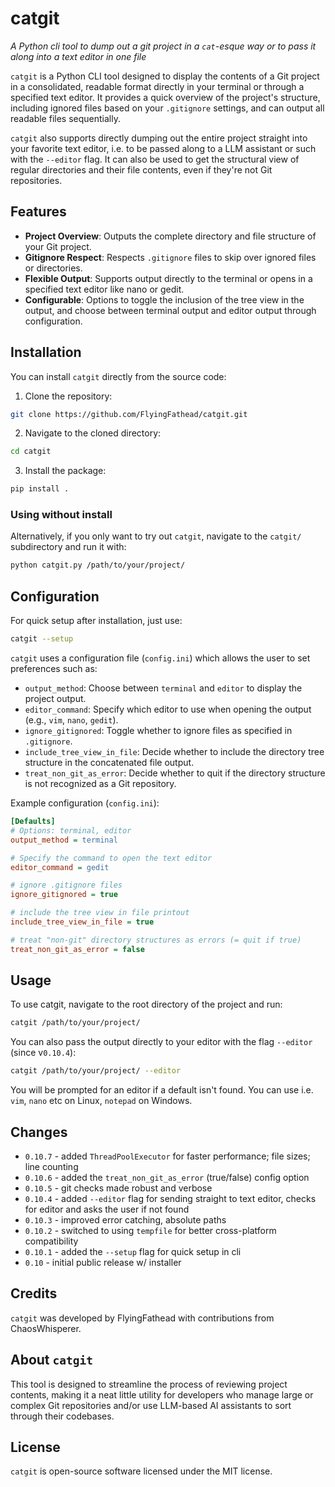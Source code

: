 # catgit

_A Python cli tool to dump out a git project in a `cat`-esque way or to pass it along into a text editor in one file_

`catgit` is a Python CLI tool designed to display the contents of a Git project in a consolidated, readable format directly in your terminal or through a specified text editor. It provides a quick overview of the project's structure, including ignored files based on your `.gitignore` settings, and can output all readable files sequentially. 

`catgit` also supports directly dumping out the entire project straight into your favorite text editor, i.e. to be passed along to a LLM assistant or such with the `--editor` flag. It can also be used to get the structural view of regular directories and their file contents, even if they're not Git repositories.

## Features

- **Project Overview**: Outputs the complete directory and file structure of your Git project.
- **Gitignore Respect**: Respects `.gitignore` files to skip over ignored files or directories.
- **Flexible Output**: Supports output directly to the terminal or opens in a specified text editor like nano or gedit.
- **Configurable**: Options to toggle the inclusion of the tree view in the output, and choose between terminal output and editor output through configuration.

## Installation

You can install `catgit` directly from the source code:

1. Clone the repository:
```bash
git clone https://github.com/FlyingFathead/catgit.git
```
2. Navigate to the cloned directory:
```bash
cd catgit
```
3. Install the package:
```bash
pip install .
```

### Using without install

Alternatively, if you only want to try out `catgit`, navigate to the `catgit/` subdirectory and run it with:
```bash
python catgit.py /path/to/your/project/
```

## Configuration

For quick setup after installation, just use:
```bash
catgit --setup
```

`catgit` uses a configuration file (`config.ini`) which allows the user to set preferences such as:

- `output_method`: Choose between `terminal` and `editor` to display the project output.
- `editor_command`: Specify which editor to use when opening the output (e.g., `vim`, `nano`, `gedit`).
- `ignore_gitignored`: Toggle whether to ignore files as specified in `.gitignore`.
- `include_tree_view_in_file`: Decide whether to include the directory tree structure in the concatenated file output.
- `treat_non_git_as_error`: Decide whether to quit if the directory structure is not recognized as a Git repository.

Example configuration (`config.ini`):

```ini
[Defaults]
# Options: terminal, editor
output_method = terminal

# Specify the command to open the text editor
editor_command = gedit

# ignore .gitignore files
ignore_gitignored = true

# include the tree view in file printout
include_tree_view_in_file = true

# treat "non-git" directory structures as errors (= quit if true)
treat_non_git_as_error = false
```

## Usage

To use catgit, navigate to the root directory of the project and run:
```bash
catgit /path/to/your/project/
```

You can also pass the output directly to your editor with the flag `--editor` (since v`0.10.4`):
```bash
catgit /path/to/your/project/ --editor
```

You will be prompted for an editor if a default isn't found. You can use i.e. `vim`, `nano` etc on Linux, `notepad` on Windows.

## Changes
- `0.10.7` - added `ThreadPoolExecutor` for faster performance; file sizes; line counting
- `0.10.6` - added the `treat_non_git_as_error` (true/false) config option
- `0.10.5` - git checks made robust and verbose
- `0.10.4` - added `--editor` flag for sending straight to text editor, checks for editor and asks the user if not found
- `0.10.3` - improved error catching, absolute paths
- `0.10.2` - switched to using `tempfile` for better cross-platform compatibility
- `0.10.1` - added the `--setup` flag for quick setup in cli
- `0.10` - initial public release w/ installer

## Credits

`catgit` was developed by FlyingFathead with contributions from ChaosWhisperer. 

## About `catgit`

This tool is designed to streamline the process of reviewing project contents, making it a neat little utility for developers who manage large or complex Git repositories and/or use LLM-based AI assistants to sort through their codebases.

## License

`catgit` is open-source software licensed under the MIT license.
